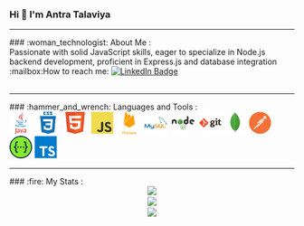 ### Hi 👋 I'm Antra Talaviya
<hr>
### :woman_technologist: About Me :
<br>
<div>
  Passionate with solid JavaScript skills, eager to specialize in Node.js backend development, proficient in Express.js and database integration
</div>
  :mailbox:How to reach me:
  <a href="www.linkedin.com/in/antra-talaviya-7a3a16236">
    <img src="https://img.shields.io/badge/LinkedIn-blue?style=for-the-badge&logo=linkedin&logoColor=white" alt="LinkedIn Badge"/>
  </a>
<div id="badges" align="center">
<img src="https://komarev.com/ghpvc/?username=Antratalaviya&style=flat-square&color=blue" alt=""/>
</div>
<hr>
### :hammer_and_wrench: Languages and Tools :
<br>
<div>
  <img src="https://github.com/devicons/devicon/blob/master/icons/java/java-original-wordmark.svg" title="Java" alt="Java" width="40" height="40"/>&nbsp;
  <img src="https://github.com/devicons/devicon/blob/master/icons/css3/css3-plain-wordmark.svg"  title="CSS3" alt="CSS" width="40" height="40"/>&nbsp;
  <img src="https://github.com/devicons/devicon/blob/master/icons/html5/html5-original.svg" title="HTML5" alt="HTML" width="40" height="40"/>&nbsp;
  <img src="https://github.com/devicons/devicon/blob/master/icons/javascript/javascript-original.svg" title="JavaScript" alt="JavaScript" width="40" height="40"/>&nbsp;
  <img src="https://github.com/devicons/devicon/blob/master/icons/firebase/firebase-plain-wordmark.svg" title="Firebase" alt="Firebase" width="40" height="40"/>&nbsp;
  <img src="https://github.com/devicons/devicon/blob/master/icons/mysql/mysql-original-wordmark.svg" title="MySQL"  alt="MySQL" width="40" height="40"/>&nbsp;
  <img src="https://github.com/devicons/devicon/blob/master/icons/nodejs/nodejs-original-wordmark.svg" title="NodeJS" alt="NodeJS" width="40" height="40"/>&nbsp;
  <img src="https://github.com/devicons/devicon/blob/master/icons/git/git-original-wordmark.svg" title="Git" **alt="Git" width="40" height="40"/>
  <img src="https://github.com/devicons/devicon/blob/master/icons/mongodb/mongodb-original.svg" title="mongodb" alt="mongodb" width="40" height="40"/>  
  <img src="https://github.com/devicons/devicon/blob/master/icons/postman/postman-original.svg" title="postman" alt="postman" width="40" height="40"/>  
   <img src="https://github.com/devicons/devicon/blob/master/icons/swagger/swagger-original.svg" title="swagger" alt="swagger" width="40" height="40"/> 
   <img src="https://github.com/devicons/devicon/blob/master/icons/typescript/typescript-original.svg" title="typescript" alt="typescript" width="40" height="40"/> 
</div>
<hr>
### :fire: My Stats :
<br>
<div align="center">
  <img src="https://leetcard.jacoblin.cool/antratalaviya"/>
  <br>
  <img src="https://github-readme-streak-stats.herokuapp.com/?user=Antratalaviya&layout=compact&theme=vision-friendly-dark"/>
<br>
  <img src="https://github-readme-stats.vercel.app/api/top-langs/?username=Antratalaviya&layout=compact&theme=vision-friendly-dark"/>
</div>

